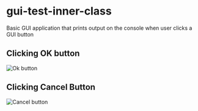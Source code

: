 # gui-test-inner-class
Basic GUI application that prints output on the console when user clicks a GUI button

## Clicking OK button
![Ok button](https://github.com/Tripl3R/gui-test-inner-class/blob/master/okbutton.PNG?raw=true)

## Clicking Cancel Button
![Cancel button](https://github.com/Tripl3R/gui-test-inner-class/blob/master/cancelbutton.PNG?raw=true)

